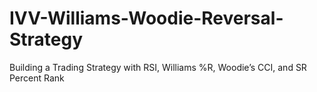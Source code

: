 # IVV-Williams-Woodie-Reversal-Strategy
Building a Trading Strategy with RSI, Williams %R, Woodie’s CCI, and SR Percent Rank
